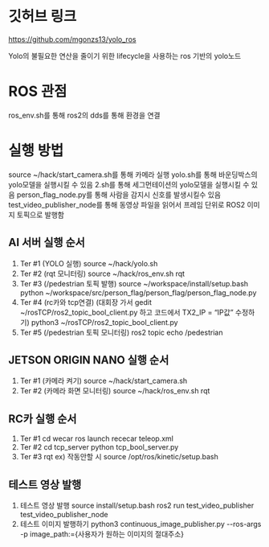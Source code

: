 # 깃허브 링크
https://github.com/mgonzs13/yolo_ros

Yolo의 불필요한 연산을 줄이기 위한 lifecycle을 사용하는 ros 기반의 yolo노드

# ROS 관점
ros_env.sh를 통해 ros2의 dds를 통해 환경을 연결

# 실행 방법
source ~/hack/start_camera.sh를 통해 카메라 실행
yolo.sh를 통해 바운딩박스의 yolo모델을 실행시킬 수 있음
2.sh를 통해 세그먼테이션의 yolo모델을 실행시킬 수 있음
person_flag_node.py를 통해 사람을 감지시 신호를 발생시킬수 있음
test_video_publisher_node를 통해 동영상 파일을 읽어서 프레임 단위로 ROS2 이미지 토픽으로 발행함


## AI 서버 실행 순서
1. Ter #1 (YOLO 실행)
    source ~/hack/yolo.sh
2. Ter #2 (rqt 모니터링)
    source ~/hack/ros_env.sh
    rqt
3. Ter #3 (/pedestrian 토픽 발행)
    source ~/workspace/install/setup.bash
    python ~/workspace/src/person_flag/person_flag/person_flag_node.py
4. Ter #4 (rc카와 tcp연결)
    (대회장 가서 gedit ~/rosTCP/ros2_topic_bool_client.py 하고 코드에서 TX2_IP = “IP값” 수정하기) python3 ~/rosTCP/ros2_topic_bool_client.py
5. Ter #5 (/pedestrian 토픽 모니터링)
    ros2 topic echo /pedestrian

## JETSON ORIGIN NANO 실행 순서
1. Ter #1 (카메라 켜기)
    source ~/hack/start_camera.sh
2. Ter #2 (카메라 화면 모니터링)
    source ~/hack/ros_env.sh
    rqt

## RC카 실행 순서
1. Ter #1
    cd wecar
    ros launch rececar teleop.xml
2. Ter #2
    cd tcp_server
    python tcp_bool_server.py
3. Ter #3
    rqt
    ex) 작동안할 시
    source /opt/ros/kinetic/setup.bash

## 테스트 영상 발행
1. 테스트 영상 발행
	source install/setup.bash
	ros2 run test_video_publisher test_video_publisher_node
2. 테스트 이미지 발행하기
	python3 continuous_image_publisher.py --ros-args -p image_path:={사용자가 원하는 이미지의 절대주소}
